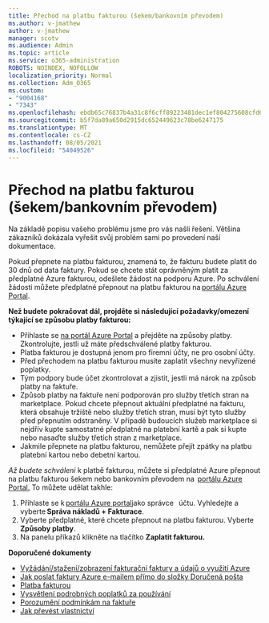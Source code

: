 ```yaml
---
title: Přechod na platbu fakturou (šekem/bankovním převodem)
ms.author: v-jmathew
author: v-jmathew
manager: scotv
ms.audience: Admin
ms.topic: article
ms.service: o365-administration
ROBOTS: NOINDEX, NOFOLLOW
localization_priority: Normal
ms.collection: Adm_O365
ms.custom:
- "9004168"
- "7343"
ms.openlocfilehash: ebdb65c76837b4a31c8f6cff89223481dec1ef804275608cfd60986a4f089204
ms.sourcegitcommit: b5f7da89a650d2915dc652449623c78be6247175
ms.translationtype: MT
ms.contentlocale: cs-CZ
ms.lasthandoff: 08/05/2021
ms.locfileid: "54049526"
---
```

# <a name="switch-to-pay-by-invoice-chequewire-transfer"></a>Přechod na platbu fakturou (šekem/bankovním převodem)

Na základě popisu vašeho problému jsme pro vás našli řešení. Většina zákazníků dokázala vyřešit svůj problém sami po provedení naší dokumentace.

Pokud přepnete na platbu fakturou, znamená to, že fakturu budete platit do 30 dnů od data faktury. Pokud se chcete stát oprávněným platit za předplatné Azure fakturou, odešlete žádost na podporu Azure. Po schválení žádosti můžete předplatné přepnout na platbu fakturou na [portálu Azure Portal](https://portal.azure.com/).

**Než budete pokračovat dál, projděte si následující požadavky/omezení týkající se způsobu platby fakturou:**

- Přihlaste se [na portál Azure Portal](https://portal.azure.com/) a přejděte na způsoby platby. Zkontrolujte, jestli už máte předschválené platby fakturou.
- Platba fakturou je dostupná jenom pro firemní účty, ne pro osobní účty.
- Před přechodem na platbu fakturou musíte zaplatit všechny nevyřízené poplatky.
- Tým podpory bude účet zkontrolovat a zjistit, jestli má nárok na způsob platby na faktuře.
- Způsob platby na faktuře není podporován pro služby třetích stran na marketplace. Pokud chcete přepnout aktuální předplatné na fakturu, která obsahuje tržiště nebo služby třetích stran, musí být tyto služby před přepnutím odstraněny. V případě budoucích služeb marketplace si nejdřív kupte samostatné předplatné na platební kartě a pak si kupte nebo nasaďte služby třetích stran z marketplace.
- Jakmile přepnete na platbu fakturou, nemůžete přejít zpátky na platbu platební kartou nebo debetní kartou.

*Až budete schváleni* k platbě fakturou, můžete si předplatné Azure přepnout na platbu fakturou šekem nebo bankovním převodem na  [portálu Azure Portal.](https://portal.azure.com/)
To můžete udělat takhle:

1. Přihlaste se k [portálu Azure portal](https://portal.azure.com/)jako správce   účtu. Vyhledejte a vyberte **Správa nákladů + Fakturace**.
2. Vyberte předplatné, které chcete přepnout na platbu fakturou. Vyberte **Způsoby platby**.
3. Na panelu příkazů klikněte na tlačítko **Zaplatit fakturou.**

**Doporučené dokumenty**

- [Vyžádání/stažení/zobrazení fakturační faktury a údajů o využití Azure](https://docs.microsoft.com/azure/billing/billing-download-azure-invoice-daily-usage-date)
- [Jak poslat faktury Azure e-mailem přímo do složky Doručená pošta](https://docs.microsoft.com/azure/billing/billing-download-azure-invoice-daily-usage-date)
- [Platba fakturou](https://docs.microsoft.com/azure/billing/billing-how-to-pay-by-invoice)
- [Vysvětlení podrobných poplatků za používání](https://docs.microsoft.com/azure/billing/billing-understand-your-bill)
- [Porozumění podmínkám na faktuře](https://docs.microsoft.com/azure/billing/billing-understand-your-invoice)
- [Jak převést vlastnictví](https://docs.microsoft.com/azure/billing/billing-subscription-transfer)
